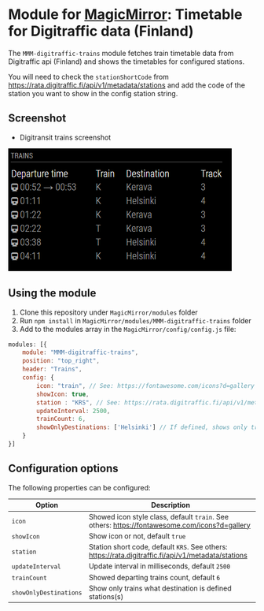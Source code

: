 # Module for [MagicMirror](https://magicmirror.builders/): Timetable for Digitraffic data (Finland)

The `MMM-digitraffic-trains` module fetches train timetable data from Digitraffic api (Finland) and shows the timetables for configured stations.

You will need to check the `stationShortCode` from https://rata.digitraffic.fi/api/v1/metadata/stations and add the code of the station you want to show in the config station string.

## Screenshot

- Digitransit trains screenshot

![Digitransit trains screenshot](screenshot.png)

## Using the module

1) Clone this repository under `MagicMirror/modules` folder
2) Run `npm install` in `MagicMirror/modules/MMM-digitraffic-trains` folder
3) Add to the modules array in the `MagicMirror/config/config.js` file:
````javascript
modules: [{
	module: "MMM-digitraffic-trains",
	position: "top_right",
	header: "Trains",
	config: {
		icon: "train", // See: https://fontawesome.com/icons?d=gallery
		showIcon: true,
		station : "KRS", // See: https://rata.digitraffic.fi/api/v1/metadata/stations
		updateInterval: 2500,
		trainCount: 6,
		showOnlyDestinations: ['Helsinki'] // If defined, shows only trains what destination is defined station(s). Increase also trainCount if defined.
	}
}]
````

## Configuration options

The following properties can be configured:


| Option                       	| Description
| -----------------------------	| -----------
| `icon`						| Showed icon style class, default `train`. See others: https://fontawesome.com/icons?d=gallery
| `showIcon`					| Show icon or not, default `true`
| `station`						| Station short code, default `KRS`. See others: https://rata.digitraffic.fi/api/v1/metadata/stations
| `updateInterval`				| Update interval in milliseconds, default `2500`
| `trainCount`					| Showed departing trains count, default `6`
| `showOnlyDestinations`		| Show only trains what destination is defined stations(s)
